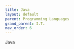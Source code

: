```yaml
---
title: Java
layout: default
parent: Programming Languages
grand_parent: I.T.
nav_order: 6
---
```


Java
